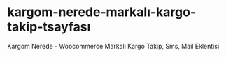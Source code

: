 # kargom-nerede-markalı-kargo-takip-tsayfası
Kargom Nerede - Woocommerce Markalı Kargo Takip, Sms, Mail Eklentisi
